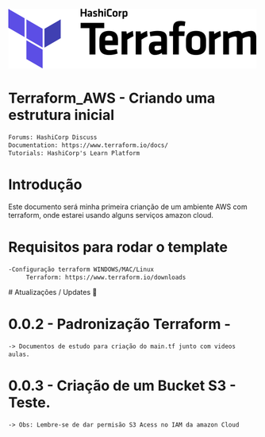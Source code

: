 ![<alt text>](https://github.com/alerabello/terraform_AWS/blob/main/img/terraform_logo.svg)
# Terraform_AWS - Criando uma estrutura inicial

    Forums: HashiCorp Discuss
    Documentation: https://www.terraform.io/docs/
    Tutorials: HashiCorp's Learn Platform
    
# Introdução
Este documento será minha primeira crianção de um ambiente AWS com terraform, onde
estarei usando alguns serviços amazon cloud.

# Requisitos para rodar o template
    -Configuração terraform WINDOWS/MAC/Linux
         Terraform: https://www.terraform.io/downloads

﻿# Atualizações / Updates 🚀
 
# 0.0.2 - Padronização Terraform - 
    -> Documentos de estudo para criação do main.tf junto com videos aulas. 

# 0.0.3 - Criação de um Bucket S3 - Teste.
    -> Obs: Lembre-se de dar permisão S3 Acess no IAM da amazon Cloud
